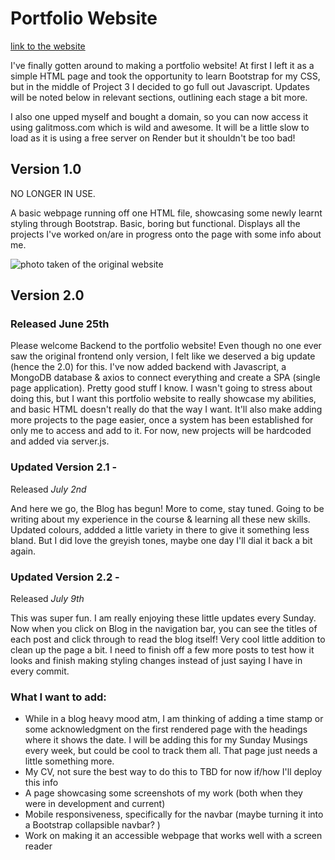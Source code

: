 # Portfolio Website

[link to the website](https://www.galitmoss.com/)

I've finally gotten around to making a portfolio website! At first I left it as a simple HTML page and took the opportunity to learn Bootstrap for my CSS, but in the middle of Project 3 I decided to go full out Javascript. Updates will be noted below in relevant sections, outlining each stage a bit more.

I also one upped myself and bought a domain, so you can now access it using galitmoss.com which is wild and awesome. It will be a little slow to load as it is using a free server on Render but it shouldn't be too bad!

## Version 1.0

NO LONGER IN USE.

A basic webpage running off one HTML file, showcasing some newly learnt styling through Bootstrap. Basic, boring but functional. Displays all the projects I've worked on/are in progress onto the page with some info about me.

![photo taken of the original website](https://i.ibb.co/6DZzRRH/IMG-0826.jpg)

## Version 2.0

### Released June 25th

Please welcome Backend to the portfolio website! Even though no one ever saw the original frontend only version, I felt like we deserved a big update (hence the 2.0) for this. I've now added backend with Javascript, a MongoDB database & axios to connect everything and create a SPA (single page application). Pretty good stuff I know. I wasn't going to stress about doing this, but I want this portfolio website to really showcase my abilities, and basic HTML doesn't really do that the way I want. It'll also make adding more projects to the page easier, once a system has been established for only me to access and add to it. For now, new projects will be hardcoded and added via server.js.

### Updated Version 2.1 -

Released _July 2nd_

And here we go, the Blog has begun! More to come, stay tuned. Going to be writing about my experience in the course & learning all these new skills. Updated colours, addded a little variety in there to give it something less bland. But I did love the greyish tones, maybe one day I'll dial it back a bit again.

### Updated Version 2.2 -

Released _July 9th_

This was super fun. I am really enjoying these little updates every Sunday. Now when you click on Blog in the navigation bar, you can see the titles of each post and click through to read the blog itself! Very cool little addition to clean up the page a bit. I need to finish off a few more posts to test how it looks and finish making styling changes instead of just saying I have in every commit.

### What I want to add:

- While in a blog heavy mood atm, I am thinking of adding a time stamp or some acknowledgment on the first rendered page with the headings where it shows the date. I will be adding this for my Sunday Musings every week, but could be cool to track them all. That page just needs a little something more.
- My CV, not sure the best way to do this to TBD for now if/how I'll deploy this info
- A page showcasing some screenshots of my work (both when they were in development and current)
- Mobile responsiveness, specifically for the navbar (maybe turning it into a Bootstrap collapsible navbar? )
- Work on making it an accessible webpage that works well with a screen reader
